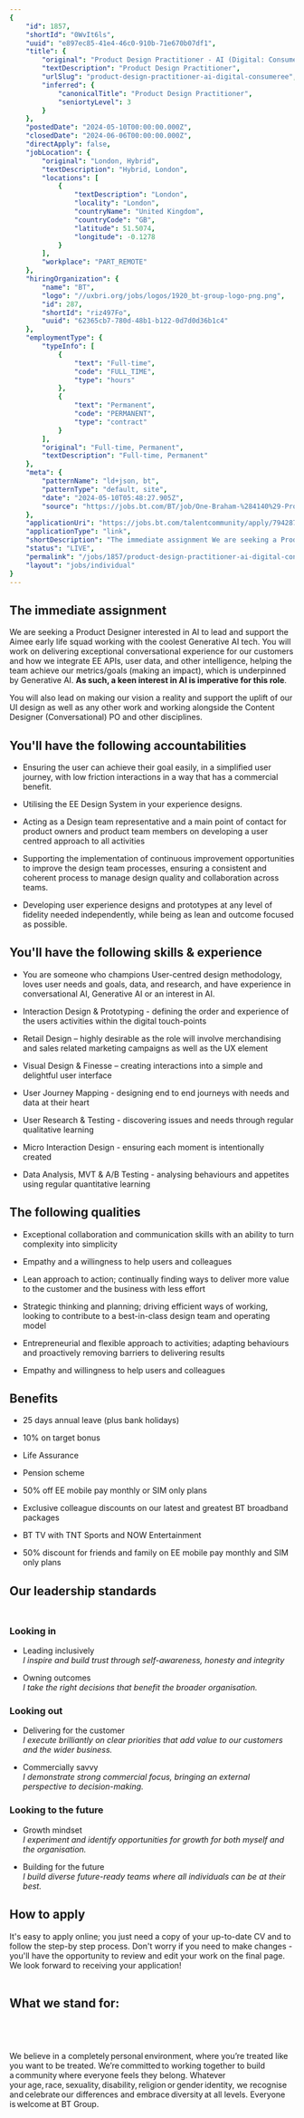 ```yaml
---
{
	"id": 1857,
	"shortId": "0WvIt6ls",
	"uuid": "e897ec85-41e4-46c0-910b-71e670b07df1",
	"title": {
		"original": "Product Design Practitioner - AI (Digital: Consumer/EE)",
		"textDescription": "Product Design Practitioner",
		"urlSlug": "product-design-practitioner-ai-digital-consumeree",
		"inferred": {
			"canonicalTitle": "Product Design Practitioner",
			"seniortyLevel": 3
		}
	},
	"postedDate": "2024-05-10T00:00:00.000Z",
	"closedDate": "2024-06-06T00:00:00.000Z",
	"directApply": false,
	"jobLocation": {
		"original": "London, Hybrid",
		"textDescription": "Hybrid, London",
		"locations": [
			{
				"textDescription": "London",
				"locality": "London",
				"countryName": "United Kingdom",
				"countryCode": "GB",
				"latitude": 51.5074,
				"longitude": -0.1278
			}
		],
		"workplace": "PART_REMOTE"
	},
	"hiringOrganization": {
		"name": "BT",
		"logo": "//uxbri.org/jobs/logos/1920_bt-group-logo-png.png",
		"id": 287,
		"shortId": "riz497Fo",
		"uuid": "62365cb7-780d-48b1-b122-0d7d0d36b1c4"
	},
	"employmentType": {
		"typeInfo": [
			{
				"text": "Full-time",
				"code": "FULL_TIME",
				"type": "hours"
			},
			{
				"text": "Permanent",
				"code": "PERMANENT",
				"type": "contract"
			}
		],
		"original": "Full-time, Permanent",
		"textDescription": "Full-time, Permanent"
	},
	"meta": {
		"patternName": "ld+json, bt",
		"patternType": "default, site",
		"date": "2024-05-10T05:48:27.905Z",
		"source": "https://jobs.bt.com/BT/job/One-Braham-%284140%29-Product-Design-Practitioner-AI-%28Digital-ConsumerEE%29-Lond/794287802/?jobPipeline=Indeed"
	},
	"applicationUri": "https://jobs.bt.com/talentcommunity/apply/794287802/?locale=en_GB",
	"applicationType": "link",
	"shortDescription": "The immediate assignment We are seeking a Product Designer interested in AI to lead and support the Aimee early life squad working with the coolest Generative AI tech. You will work on delivering",
	"status": "LIVE",
	"permalink": "/jobs/1857/product-design-practitioner-ai-digital-consumeree",
	"layout": "jobs/individual"
}
---
```

<h2>The immediate assignment</h2><p>We are seeking a Product Designer interested in AI to lead and support the Aimee early life squad working with the coolest Generative AI tech. You will work on delivering exceptional conversational experience for our customers and how we integrate EE APIs, user data, and other intelligence, helping the team achieve our metrics/goals (making an impact), which is underpinned by Generative AI. <strong>As such, a keen interest in AI is imperative for this role</strong>.</p><p>You will also lead on making our vision a reality and support the uplift of our UI design as well as any other work and working alongside the Content Designer (Conversational) PO and other disciplines.&nbsp;</p><h2>You'll have the following accountabilities</h2><ul><li><p>Ensuring the user can achieve their goal easily, in a simplified user journey, with low friction interactions in a way that has a commercial benefit. &nbsp;</p></li><li><p>Utilising the EE Design System in your experience designs.</p></li><li><p>Acting as a Design team representative and a main point of contact for product owners and product team members on developing a user centred approach to all activities</p></li><li><p>Supporting the implementation of continuous improvement opportunities to improve the design team processes, ensuring a consistent and coherent process to manage design quality and collaboration across teams.</p></li><li><p>Developing user experience designs and prototypes at any level of fidelity needed independently, while being as lean and outcome focused as possible.</p></li></ul><h2>You'll have the following skills &amp; experience</h2><ul><li><p>You are someone who champions User-centred design methodology, loves user needs and goals, data, and research, and have experience in conversational AI, Generative AI or an interest in AI.</p></li><li><p>Interaction Design &amp; Prototyping - defining the order and experience of the users activities within the digital touch-points</p></li><li><p>Retail Design – highly desirable as the role will involve merchandising and sales related marketing campaigns as well as the UX element</p></li><li><p>Visual Design &amp; Finesse – creating interactions into a simple and delightful user interface</p></li><li><p>User Journey Mapping - designing end to end journeys with needs and data at their heart</p></li><li><p>User Research &amp; Testing - discovering issues and needs through regular qualitative learning&nbsp;</p></li><li><p>Micro Interaction Design - ensuring each moment is intentionally created</p></li><li><p>Data Analysis, MVT &amp; A/B Testing - analysing behaviours and appetites using regular quantitative learning</p></li></ul><h2>The following qualities</h2><ul><li><p>Exceptional collaboration and communication skills with an ability to turn complexity into simplicity</p></li><li><p>Empathy and a willingness to help users and colleagues</p></li><li><p>Lean approach to action; continually finding ways to deliver more value to the customer and the business with less effort</p></li><li><p>Strategic thinking and planning; driving efficient ways of working, looking to contribute to a best-in-class design team and operating model</p></li><li><p>Entrepreneurial and flexible approach to activities; adapting behaviours and proactively removing barriers to delivering results</p></li><li><p>Empathy and willingness to help users and colleagues</p></li></ul><h2>Benefits</h2><ul><li><p>25 days annual leave (plus bank holidays)</p></li><li><p>10% on target bonus</p></li><li><p>Life Assurance</p></li><li><p>Pension scheme</p></li><li><p>50% off EE mobile pay monthly or SIM only plans</p></li><li><p>Exclusive colleague discounts on our latest and greatest BT broadband packages</p></li><li><p>BT TV with TNT Sports and NOW Entertainment</p></li><li><p>50% discount for friends and family on EE mobile pay monthly and SIM only plans</p></li></ul><h2>Our leadership standards<br>&nbsp;</h2><h3>Looking in</h3><ul><li><p>Leading inclusively<br><em>I inspire and build trust through self-awareness, honesty and integrity</em>&nbsp;</p></li><li><p>Owning outcomes<br><em>I take the right decisions that benefit the broader organisation.</em></p></li></ul><h3>Looking out</h3><ul><li><p>Delivering for the customer<br><em>I execute brilliantly on clear priorities that add value to our customers and the wider business.</em></p></li><li><p>Commercially savvy<br><em>I demonstrate strong commercial focus, bringing an external perspective to decision-making.</em></p></li></ul><h3>Looking to the future</h3><ul><li><p>Growth mindset<br><em>I experiment and identify opportunities for growth for both myself and the organisation.</em></p></li><li><p>Building for the future<br><em>I build diverse future-ready teams where all individuals can be at their best.</em></p></li></ul><h2>How to apply&nbsp;</h2><p>It's easy to apply online; you just need a copy of your up-to-date CV and to follow the step-by step process. Don't worry if you need to make changes - you'll have the opportunity to review and edit your work on the final page. We look forward to receiving your application!<br>&nbsp;</p><h2><strong>What we stand for:</strong></h2><h2><strong>&nbsp;</strong></h2><p>We believe in a completely personal environment, where you’re treated like you want to be treated. We’re committed to working together to build a community where everyone feels they belong. Whatever your age, race, sexuality, disability, religion or gender identity, we recognise and celebrate our differences and embrace diversity at all levels. Everyone is welcome at BT Group.</p>
